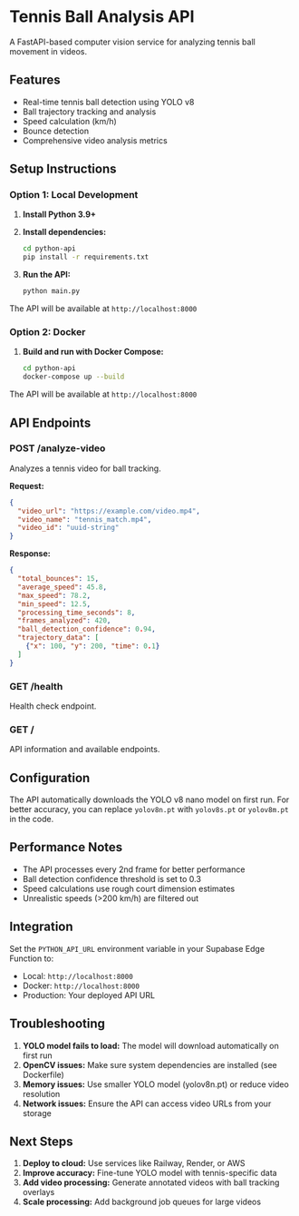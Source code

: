 
# Tennis Ball Analysis API

A FastAPI-based computer vision service for analyzing tennis ball movement in videos.

## Features

- Real-time tennis ball detection using YOLO v8
- Ball trajectory tracking and analysis
- Speed calculation (km/h)
- Bounce detection
- Comprehensive video analysis metrics

## Setup Instructions

### Option 1: Local Development

1. **Install Python 3.9+**

2. **Install dependencies:**
   ```bash
   cd python-api
   pip install -r requirements.txt
   ```

3. **Run the API:**
   ```bash
   python main.py
   ```

The API will be available at `http://localhost:8000`

### Option 2: Docker

1. **Build and run with Docker Compose:**
   ```bash
   cd python-api
   docker-compose up --build
   ```

The API will be available at `http://localhost:8000`

## API Endpoints

### POST /analyze-video
Analyzes a tennis video for ball tracking.

**Request:**
```json
{
  "video_url": "https://example.com/video.mp4",
  "video_name": "tennis_match.mp4",
  "video_id": "uuid-string"
}
```

**Response:**
```json
{
  "total_bounces": 15,
  "average_speed": 45.8,
  "max_speed": 78.2,
  "min_speed": 12.5,
  "processing_time_seconds": 8,
  "frames_analyzed": 420,
  "ball_detection_confidence": 0.94,
  "trajectory_data": [
    {"x": 100, "y": 200, "time": 0.1}
  ]
}
```

### GET /health
Health check endpoint.

### GET /
API information and available endpoints.

## Configuration

The API automatically downloads the YOLO v8 nano model on first run. For better accuracy, you can replace `yolov8n.pt` with `yolov8s.pt` or `yolov8m.pt` in the code.

## Performance Notes

- The API processes every 2nd frame for better performance
- Ball detection confidence threshold is set to 0.3
- Speed calculations use rough court dimension estimates
- Unrealistic speeds (>200 km/h) are filtered out

## Integration

Set the `PYTHON_API_URL` environment variable in your Supabase Edge Function to:
- Local: `http://localhost:8000`
- Docker: `http://localhost:8000`
- Production: Your deployed API URL

## Troubleshooting

1. **YOLO model fails to load:** The model will download automatically on first run
2. **OpenCV issues:** Make sure system dependencies are installed (see Dockerfile)
3. **Memory issues:** Use smaller YOLO model (yolov8n.pt) or reduce video resolution
4. **Network issues:** Ensure the API can access video URLs from your storage

## Next Steps

1. **Deploy to cloud:** Use services like Railway, Render, or AWS
2. **Improve accuracy:** Fine-tune YOLO model with tennis-specific data
3. **Add video processing:** Generate annotated videos with ball tracking overlays
4. **Scale processing:** Add background job queues for large videos
